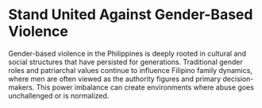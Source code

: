 # Stand United Against Gender-Based Violence

Gender-based violence in the Philippines is deeply rooted in cultural and social structures that have persisted for generations. Traditional gender roles and patriarchal values continue to influence Filipino family dynamics, where men are often viewed as the authority figures and primary decision-makers. This power imbalance can create environments where abuse goes unchallenged or is normalized.
